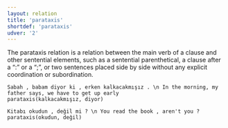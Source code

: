 ```yaml
---
layout: relation
title: 'parataxis'
shortdef: 'parataxis'
udver: '2'
---
```


The parataxis relation is a relation between the main verb of a clause and other sentential elements, 
such as a sentential parenthetical, a clause after a “:” or a “;”, 
or two sentences placed side by side without any explicit coordination or subordination.


~~~ sdparse
Sabah , babam diyor ki , erken kalkacakmışız . \n In the morning, my father says, we have to get up early
parataxis(kalkacakmışız, diyor)
~~~

~~~ sdparse
Kitabı okudun , değil mi ? \n You read the book , aren't you ?
parataxis(okudun, değil)
~~~
<!-- Interlanguage links updated Út 9. května 2023, 20:04:31 CEST -->
